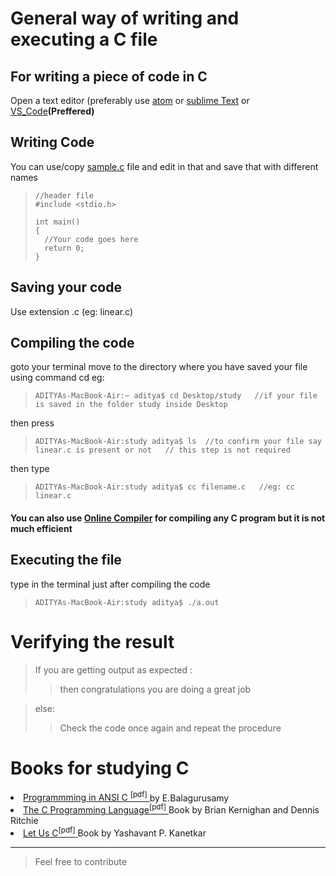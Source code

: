 # General way of writing and executing a C file
## For writing a piece of code in C
Open a text editor (preferably use [atom](https://atom.io) or [sublime Text](https://www.sublimetext.com) or [VS_Code](https://code.visualstudio.com/)<b>(Preffered)</b>

## Writing Code
You can use/copy [sample.c](https://github.com/ramanaditya/beginners/blob/master/C/sample.c) file and edit in that and save that with different names

> ```
> //header file
> #include <stdio.h>
>
> int main()
> {
>   //Your code goes here
>   return 0;
> }
> ```

## Saving your code
Use extension .c (eg: linear.c)

## Compiling the code
goto your terminal
move to the directory where you have saved your file using command cd
eg: 

>```
> ADITYAs-MacBook-Air:~ aditya$ cd Desktop/study   //if your file is saved in the folder study inside Desktop
>```
 then press 
>```
> ADITYAs-MacBook-Air:study aditya$ ls  //to confirm your file say linear.c is present or not   // this step is not required
>```

then type 

>```
>ADITYAs-MacBook-Air:study aditya$ cc filename.c   //eg: cc linear.c
>```

#### You can also use [Online Compiler](https://www.tutorialspoint.com/compile_c_online.php) for compiling any C program but it is not much efficient

## Executing the file
type in the terminal just after compiling the code

>```
>ADITYAs-MacBook-Air:study aditya$ ./a.out 
>```

# Verifying the result 
> If you are getting output as expected :
>>    then congratulations you are doing a great job

> else:
>>    Check the code once again and repeat the procedure

# Books for studying C
<li><a href="https://drive.google.com/file/d/1cF8dv_11ebyTQHVtOo6pmr15uYQdRaKI/view"> Programmming in ANSI C <sup>[pdf]</sup>  </a> by E.Balagurusamy </li>
<li><a href="http://www.dipmat.univpm.it/~demeio/public/the_c_programming_language_2.pdf"> The C Programming Language<sup>[pdf]</sup> </a> Book by Brian Kernighan and Dennis Ritchie </li> 
<li><a href="https://www.cluster2.hostgator.co.in/files/writeable/uploads/hostgator99706/file/letusc-yashwantkanetkar.pdf"> Let Us C<sup>[pdf]</sup> </a> Book by Yashavant P. Kanetkar </li>
<hr>

> Feel free to contribute

